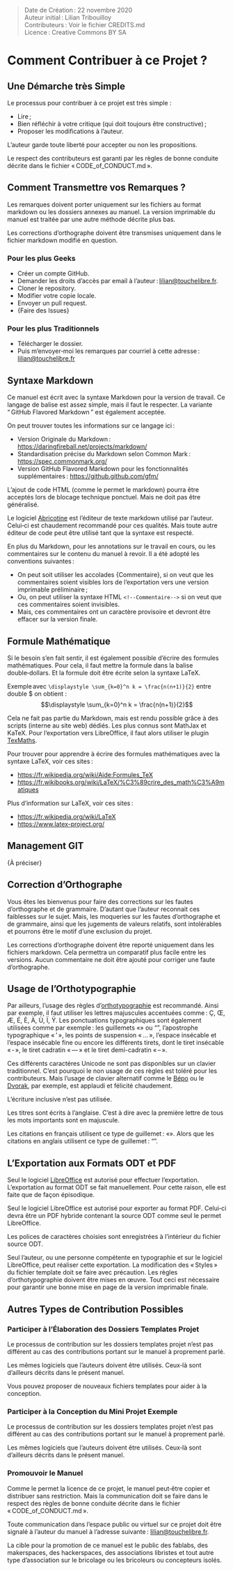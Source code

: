 > Date de Création : 22 novembre 2020  
> Auteur initial : Lilian Tribouilloy  
> Contributeurs : Voir le fichier CREDITS.md  
> Licence : Creative Commons BY SA  

# Comment Contribuer à ce Projet ?


## Une Démarche très Simple

Le processus pour contribuer à ce projet est très simple :
* Lire ;
* Bien réfléchir à votre critique (qui doit toujours être constructive) ;
* Proposer les modifications à l’auteur.

L’auteur garde toute liberté pour accepter ou non les propositions.

Le respect des contributeurs est garanti par les règles de bonne conduite décrite dans le fichier « CODE_of_CONDUCT.md ».


## Comment Transmettre vos Remarques ?

Les remarques doivent porter uniquement sur les fichiers au format markdown ou les dossiers annexes au manuel. La version imprimable du manuel est traitée par une autre méthode décrite plus bas.

Les corrections d’orthographe doivent être transmises uniquement dans le fichier markdown modifié en question.

### Pour les plus Geeks

* Créer un compte GitHub.
* Demander les droits d’accès par email à l’auteur : lilian@touchelibre.fr.
* Cloner le repository.
* Modifier votre copie locale.
* Envoyer un pull request.
* {Faire des Issues}

### Pour les plus Traditionnels

* Télécharger le dossier.
* Puis m’envoyer‑moi les remarques par courriel à cette adresse : lilian@touchelibre.fr


## Syntaxe Markdown

Ce manuel est écrit avec la syntaxe Markdown pour la version de travail. Ce langage de balise est assez simple, mais il faut le respecter. La variante “ GitHub Flavored Markdown ” est également acceptée.

On peut trouver toutes les informations sur ce langage ici :
* Version Originale du Markdown : <https://daringfireball.net/projects/markdown/>
* Standardisation précise du Markdown selon Common Mark : <https://spec.commonmark.org/>
* Version GitHub Flavored Markdown pour les fonctionnalités supplémentaires : <https://github.github.com/gfm/>

L’ajout de code HTML (comme le permet le markdown) pourra être acceptés lors de blocage technique ponctuel. Mais ne doit pas être généralisé.

Le logiciel [Abricotine](http://abricotine.brrd.fr/) est l’éditeur de texte markdown utilisé par l’auteur. Celui‑ci est chaudement recommandé pour ces qualités. Mais toute autre
éditeur de code peut être utilisé tant que la syntaxe est respecté.

En plus du Markdown, pour les annotations sur le travail en cours, ou les commentaires sur le contenu du manuel à revoir. Il a été adopté les conventions suivantes :
* On peut soit utiliser les accolades {Commentaire}, si on veut que les commentaires soient visibles lors de l’exportation vers une version imprimable préliminaire ;
* Ou, on peut utiliser la syntaxe HTML `<!--Commentaire-->` si on veut que ces commentaires soient invisibles.
* Mais, ces commentaires ont un caractère provisoire et devront être effacer sur la version finale.


## Formule Mathématique

Si le besoin s’en fait sentir, il est également possible d’écrire des formules mathématiques. Pour cela, il faut mettre la formule dans la balise double‑dollars. Et la formule doit être écrite selon la syntaxe LaTeX. 

Exemple avec `\displaystyle \sum_{k=0}^n k = \frac{n(n+1)}{2}` entre double $ on obtient :  
$$\displaystyle \sum_{k=0}^n k = \frac{n(n+1)}{2}$$

Cela ne fait pas partie du Markdown, mais est rendu possible grâce à des scripts (interne au site web) dédiés. Les plus connus sont MathJax et KaTeX. Pour l’exportation vers LibreOffice, il faut alors utiliser le plugin [TexMaths](http://roland65.free.fr/texmaths/).

Pour trouver pour apprendre à écrire des formules mathématiques avec la syntaxe LaTeX, voir ces sites :
* <https://fr.wikipedia.org/wiki/Aide:Formules_TeX>
* <https://fr.wikibooks.org/wiki/LaTeX/%C3%89crire_des_math%C3%A9matiques>

Plus d’information sur LaTeX, voir ces sites :
* <https://fr.wikipedia.org/wiki/LaTeX>
* <https://www.latex-project.org/>


## Management GIT

{À préciser}


## Correction d’Orthographe

Vous êtes les bienvenus pour faire des corrections sur les fautes d’orthographe et de grammaire. D’autant que l’auteur reconnait ces faiblesses sur le sujet. Mais, les moqueries sur les fautes d’orthographe et de grammaire, ainsi que les jugements de valeurs relatifs, sont intolérables et pourrons être le motif d’une exclusion du projet.

Les corrections d’orthographe doivent être reporté uniquement dans les fichiers markdown. Cela permettra un comparatif plus facile entre les versions. Aucun commentaire ne doit être ajouté pour corriger une faute d’orthographe.


## Usage de l’Orthotypographie

Par ailleurs, l’usage des règles d’[orthotypographie](http://www.orthotypographie.fr/) est recommandé. Ainsi par exemple, il faut utiliser les lettres majuscules accentuées comme : Ç, Œ, Æ, É, È, À, Ù, Ï, Ÿ. Les ponctuations typographiques sont également utilisées comme par exemple : les guillemets «» ou “”, l’apostrophe typographique « ’ », les points de suspension « … », l’espace insécable et l’espace insécable fine ou encore les différents tirets, dont le tiret insécable « ‑ », le tiret cadratin « — » et le tiret demi-cadratin « – ».

Ces différents caractéres Unicode ne sont pas disponibles sur un clavier traditionnel. C’est pourquoi le non usage de ces règles est toléré pour les contributeurs. Mais l’usage de clavier alternatif comme le [Bépo](https://bepo.fr/wiki/Accueil) ou le [Dvorak](https://fr.wikipedia.org/wiki/Disposition_Dvorak), par exemple, est applaudi et félicité chaudement.

L’écriture inclusive n’est pas utilisée.

Les titres sont écrits à l’anglaise. C’est à dire avec la première lettre de tous les mots importants sont en majuscule.

Les citations en français utilisent ce type de guillemet : «». Alors que les citations en anglais utilisent ce type de guillemet : “”.


## L’Exportation aux Formats ODT et PDF

Seul le logiciel [LibreOffice](https://fr.libreoffice.org/) est autorisé pour effectuer l’exportation. L’exportation au format ODT se fait manuellement. Pour cette raison, elle est faite que de façon épisodique.

Seul le logiciel LibreOffice est autorisé pour exporter au format PDF. Celui‑ci devra être un PDF hybride contenant la source ODT comme seul le permet LibreOffice.

Les polices de caractères choisies sont enregistrées à l’intérieur du fichier source ODT.

Seul l’auteur, ou une personne compétente en typographie et sur le logiciel LibreOffice, peut réaliser cette exportation. La modification des « Styles » du fichier template doit se faire avec précaution. Les règles d’orthotypographie doivent être mises en œuvre. Tout ceci est nécessaire pour garantir une bonne mise en page de la version imprimable finale.


## Autres Types de Contribution Possibles

### Participer à l’Élaboration des Dossiers Templates Projet

Le processus de contribution sur les dossiers templates projet n’est pas différent au cas des contributions portant sur le manuel à proprement parlé.

Les mêmes logiciels que l’auteurs doivent être utilisés. Ceux‑là sont d’ailleurs décrits dans le présent manuel.

Vous pouvez proposer de nouveaux fichiers templates pour aider à la conception.


### Participer à la Conception du Mini Projet Exemple

Le processus de contribution sur les dossiers templates projet n’est pas différent au cas des contributions portant sur le manuel à proprement parlé.

Les mêmes logiciels que l’auteurs doivent être utilisés. Ceux‑là sont d’ailleurs décrits dans le présent manuel.


### Promouvoir le Manuel

Comme le permet la licence de ce projet, le manuel peut‑être copier et distribuer sans restriction. Mais la communication doit se faire dans le respect des règles de bonne conduite décrite dans le fichier « CODE_of_CONDUCT.md ».

Toute communication dans l’espace public ou virtuel sur ce projet doit être signalé à l’auteur du manuel à l’adresse suivante : lilian@touchelibre.fr.

La cible pour la promotion de ce manuel est le public des fablabs, des makerspaces, des hackerspaces, des associations libristes et tout autre type d’association sur le bricolage ou les bricoleurs ou concepteurs isolés.

